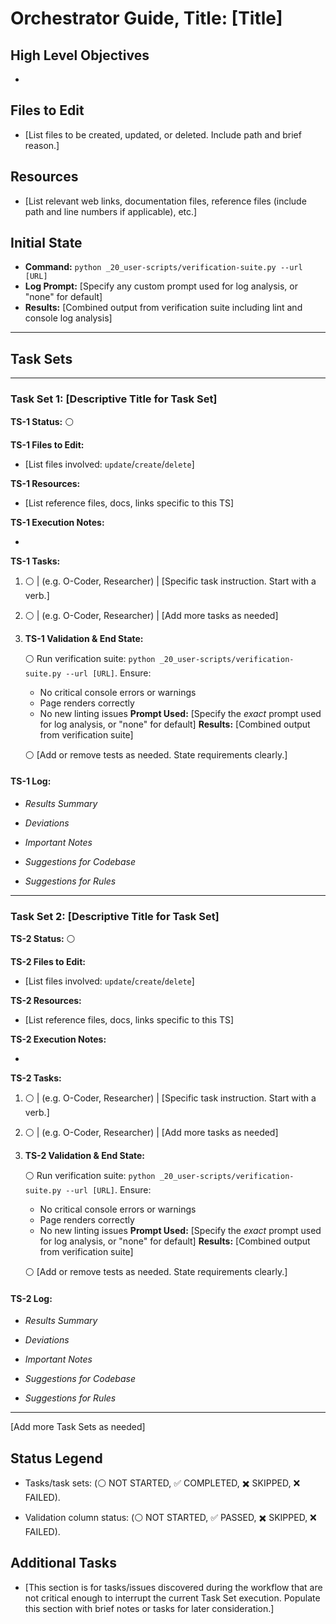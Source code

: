 # Orchestrator Guide, Title: [Title]


## High Level Objectives

*

## Files to Edit

*   [List files to be created, updated, or deleted. Include path and brief reason.]

## Resources

*   [List relevant web links, documentation files, reference files (include path and line numbers if applicable), etc.]

## Initial State

*   **Command:** `python _20_user-scripts/verification-suite.py --url [URL]`
*   **Log Prompt:** [Specify any custom prompt used for log analysis, or "none" for default]
*   **Results:** [Combined output from verification suite including lint and console log analysis]

- - - - - - - - -

## Task Sets

- - - - - - - - -

### Task Set 1: [Descriptive Title for Task Set]

**TS-1 Status:** ⚪

**TS-1 Files to Edit:**

*   [List files involved: `update`/`create`/`delete`]

**TS-1 Resources:**

*   [List reference files, docs, links specific to this TS]

**TS-1 Execution Notes:**

*

**TS-1 Tasks:**

1.  ⚪  |   (e.g. O-Coder, Researcher)  |   [Specific task instruction. Start with a verb.]

2.  ⚪  |   (e.g. O-Coder, Researcher)  |   [Add more tasks as needed]

3.  **TS-1 Validation & End State:**

    ⚪ Run verification suite: `python _20_user-scripts/verification-suite.py --url [URL]`. Ensure:
       * No critical console errors or warnings
       * Page renders correctly
       * No new linting issues
    **Prompt Used:** [Specify the *exact* prompt used for log analysis, or "none" for default]
    **Results:** [Combined output from verification suite]

    ⚪ [Add or remove tests as needed. State requirements clearly.]

#### TS-1 Log:

*   *Results Summary*

*   *Deviations*

*   *Important Notes*

*   *Suggestions for Codebase*

*   *Suggestions for Rules*

- - - - - - - - -

### Task Set 2: [Descriptive Title for Task Set]

**TS-2 Status:** ⚪

**TS-2 Files to Edit:**

*   [List files involved: `update`/`create`/`delete`]

**TS-2 Resources:**

*   [List reference files, docs, links specific to this TS]

**TS-2 Execution Notes:**

*

**TS-2 Tasks:**

1.  ⚪  |   (e.g. O-Coder, Researcher)  |   [Specific task instruction. Start with a verb.]

2.  ⚪  |   (e.g. O-Coder, Researcher)  |   [Add more tasks as needed]

3.  **TS-2 Validation & End State:**

    ⚪ Run verification suite: `python _20_user-scripts/verification-suite.py --url [URL]`. Ensure:
       * No critical console errors or warnings
       * Page renders correctly
       * No new linting issues
    **Prompt Used:** [Specify the *exact* prompt used for log analysis, or "none" for default]
    **Results:** [Combined output from verification suite]

    ⚪ [Add or remove tests as needed. State requirements clearly.]

#### TS-2 Log:

*   *Results Summary*

*   *Deviations*

*   *Important Notes*

*   *Suggestions for Codebase*

*   *Suggestions for Rules*

- - - - - - - - -

[Add more Task Sets as needed]



## Status Legend

*   Tasks/task sets: (⚪ NOT STARTED, ✅ COMPLETED, ✖️ SKIPPED, ❌ FAILED).

*   Validation column status: (⚪ NOT STARTED, ✅ PASSED, ✖️ SKIPPED, ❌ FAILED).

## Additional Tasks

*   [This section is for tasks/issues discovered during the workflow that are not critical enough to interrupt the current Task Set execution. Populate this section with brief notes or tasks for later consideration.]
